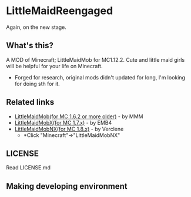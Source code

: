 # LittleMaidReengaged
Again, on the new stage.

## What's this?
A MOD of Minecraft; LittleMaidMob for MC1.12.2. Cute and little maid girls will be helpful for your life on Minecraft.
* Forged for research, original mods didn't updated for long, I'm looking for doing sth for it. 

## Related links
* [LittleMaidMob(for MC 1.6.2 or more older)](http://forum.minecraftuser.jp/viewtopic.php?t=176) - by MMM
* [LittleMaidMobX(for MC 1.7.x)](http://forum.minecraftuser.jp/viewtopic.php?t=23347) - by EMB4
* [LittleMaidMobNX(for MC 1.8.x)](http://el-blacklab.net/) - by Verclene
  + \*Click "Minecraft"->"LittleMaidMobNX"

## LICENSE
Read LICENSE.md

## Making developing environment
